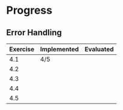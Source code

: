 # Progress

## Error Handling
| Exercise | Implemented | Evaluated  |
| -------- | ---------   | -----      |
| 4.1      | 4/5         |            |
| 4.2      |             |            |
| 4.3      |             |            |
| 4.4      |             |            |
| 4.5      |             |            |
